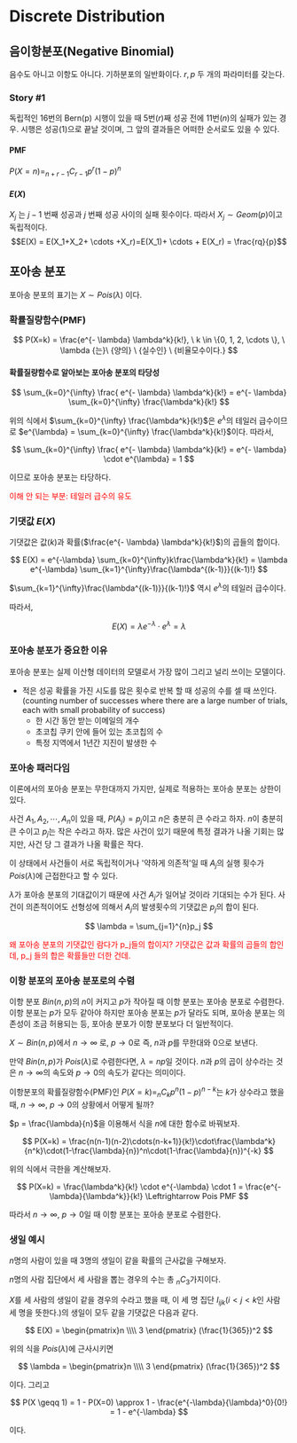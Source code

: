 # Discrete Distribution

## 음이항분포(Negative Binomial)
음수도 아니고 이항도 아니다. 기하분포의 일반화이다.
$r, p$ 두 개의 파라미터를 갖는다.
### Story #1
독립적인 16번의 Bern(p) 시행이 있을 때 5번($r$)째 성공 전에 11번($n$)의 실패가 있는 경우.
시행은 성공(1)으로 끝날 것이며, 그 앞의 결과들은 어떠한 순서로도 있을 수 있다.
#### PMF
$P(X=n) = _{n+r-1}C_{r-1} p^r(1-p)^n$

#### $E(X)$
$X_j$ 는 $j-1$ 번째 성공과 $j$ 번째 성공 사이의 실패 횟수이다. 따라서 $X_j \sim Geom(p)$이고 독립적이다.
$$E(X) = E(X_1+X_2+ \cdots +X_r)=E(X_1)+ \cdots + E(X_r) = \frac{rq}{p}$$
## 포아송 분포

포아송 분포의 표기는 $X \sim Pois(\lambda)$ 이다.
 
### 확률질량함수(PMF)

$$
P(X=k) = \frac{e^{- \lambda} \lambda^k}{k!}, \ k \in \{0, 1, 2, \cdots \}, \ \lambda {는}\ {양의} \ {실수인} \ {비율모수이다.}
$$

#### 확률질량함수로 알아보는 포아송 분포의 타당성

$$
\sum_{k=0}^{\infty} \frac{ e^{- \lambda} \lambda^k}{k!} = e^{- \lambda} \sum_{k=0}^{\infty} \frac{\lambda^k}{k!}
$$

위의 식에서 $\sum_{k=0}^{\infty} \frac{\lambda^k}{k!}$은 $e^{\lambda}$의 테일러 급수이므로 $e^{\lambda} = \sum_{k=0}^{\infty} \frac{\lambda^k}{k!}$이다.
따라서,

$$
\sum_{k=0}^{\infty} \frac{ e^{- \lambda} \lambda^k}{k!} = e^{- \lambda} \cdot e^{\lambda} = 1
$$

이므로 포아송 분포는 타당하다.

<font color='red'>이해 안 되는 부분: 테일러 급수의 유도</font>

### 기댓값 $E(X)$

기댓값은 값($k$)과 확률($\frac{e^{- \lambda} \lambda^k}{k!}$)의 곱들의 합이다.

$$
E(X) = e^{-\lambda} \sum_{k=0}^{\infty}k\frac{\lambda^k}{k!} = \lambda e^{-\lambda} \sum_{k=1}^{\infty}\frac{\lambda^{(k-1)}}{(k-1)!}
$$

$\sum_{k=1}^{\infty}\frac{\lambda^{(k-1)}}{(k-1)!}$ 역시 $e^{\lambda}$의 테일러 급수이다.

따라서,

$$
E(X) = {\lambda}e^{-\lambda} \cdot e^{\lambda} = \lambda
$$

### 포아송 분포가 중요한 이유

포아송 분포는 실제 이산형 데이터의 모델로서 가장 많이 그리고 널리 쓰이는 모델이다.
- 적은 성공 확률을 가진 시도를 많은 횟수로 반복 할 때 성공의 수를 셀 때 쓰인다.(counting number of successes where there are a large number of trials, each with small probability of success)
	- 한 시간 동안 받는 이메일의 개수
	- 초코칩 쿠키 안에 들어 있는 초코칩의 수
	- 특정 지역에서 1년간 지진이 발생한 수

### 포아송 패러다임

이론에서의 포아송 분포는 무한대까지 가지만, 실제로 적용하는 포아송 분포는 상한이 있다.

사건 $A_1, A_2, \cdots, A_n$이 있을 때, $P(A_j) = p_j$이고 $n$은 충분히 큰 수라고 하자. $n$이 충분히 큰 수이고 $p_j$는 작은 수라고 하자.
많은 사건이 있기 때문에 특정 결과가 나올 기회는 많지만, 사건 당 그 결과가 나올 확률은 작다.  

이 상태에서 사건들이 서로 독립적이거나 '약하게 의존적'일 때 $A_j$의 실행 횟수가 $Pois(\lambda)$에 근접한다고 할 수 있다.

$\lambda$가 포아송 분포의 기대값이기 때문에 사건 $A_j$가 일어날 것이라 기대되는 수가 된다. 사건이 의존적이어도 선형성에 의해서 $A_j$의 발생횟수의 기댓값은 $p_j$의 합이 된다.

$$
\lambda = \sum_{j=1}^{n}p_j
$$


<font color='red'>왜 포아송 분포의 기댓값인 람다가 p_j들의 합이지? 기댓값은 값과 확률의 곱들의 합인데, p_j 들의 합은 확률들만 더한 건데.</font>

### 이항 분포의 포아송 분포로의 수렴

이항 분포 $Bin(n,p)$의 $n$이 커지고 $p$가 작아질 때 이항 분포는 포아송 분포로 수렴한다.
이항 분포는 $p$가 모두 같아야 하지만 포아송 분포는 $p$가 달라도 되며, 포아송 분포는 의존성이 조금 허용되는 등, 포아송 분포가 이항 분포보다 더 일반적이다.

$X \sim Bin(n,p)$에서 $n \rightarrow \infty$ 로, $p \rightarrow 0$로 즉, $n$과 $p$를 무한대와 0으로 보낸다.

만약 $Bin(n,p)$가 $Pois(\lambda)$로 수렴한다면, $\lambda = np$일 것이다. $n$과 $p$의 곱이 상수라는 것은 $n \rightarrow \infty$의 속도와 $p \rightarrow 0$의 속도가 같다는 의미이다.

이항분포의 확률질량함수(PMF)인 $P(X=k)=_nC_k p^n (1-p)^{n-k}$는 $k$가 상수라고 했을 때,  $n \rightarrow \infty , \ p \rightarrow 0$의 상황에서 어떻게 될까?

$p = \frac{\lambda}{n}$을 이용해서 식을 $n$에 대한 함수로 바꿔보자.

$$
P(X=k) = \frac{n(n-1)(n-2)\cdots(n-k+1)}{k!}\cdot\frac{\lambda^k}{n^k}\cdot(1-\frac{\lambda}{n})^n\cdot(1-\frac{\lambda}{n})^{-k}
$$

위의 식에서 극한을 계산해보자.

$$
P(X=k) = \frac{\lambda^k}{k!} \cdot e^{-\lambda} \cdot 1 = \frac{e^{-\lambda}{\lambda^k}}{k!} \Leftrightarrow Pois PMF
$$

따라서 $n \rightarrow \infty$, $p \rightarrow 0$일 때 이항 분포는 포아송 분포로 수렴한다.

### 생일 예시

$n$명의 사람이 있을 때 3명의 생일이 같을 확률의 근사값을 구해보자.

$n$명의 사람 집단에서 세 사람을 뽑는 경우의 수는 총 $_nC_3$가지이다.

$X$를 세 사람의 생일이 같을 경우의 수라고 했을 때,
이 세 명 집단 $I_{ijk}$($i < j < k$인 사람 세 명을 뜻한다.)의 생일이 모두 같을 기댓값은 다음과 같다.

$$
E(X) = \begin{pmatrix}n \\\\ 3 \end{pmatrix} (\frac{1}{365})^2
$$

위의 식을 $Pois(\lambda)$에 근사시키면 

$$
\lambda = \begin{pmatrix}n \\\\ 3 \end{pmatrix} (\frac{1}{365})^2
$$

이다.
그리고

$$
P(X \geqq 1) = 1 - P(X=0) \approx 1 - \frac{e^{-\lambda}{\lambda}^0}{0!} = 1 - e^{-\lambda}
$$

이다.





